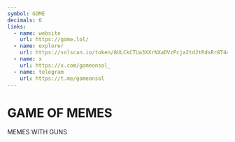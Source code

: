 ```yaml
---
symbol: GOME
decimals: 6
links:
  - name: website
    url: https://gome.lol/
  - name: explorer
    url: https://solscan.io/token/8ULCkCTUa3XXrNXaDVzPcja2tdJtRdxRr8T4eZjVKqk
  - name: x
    url: https://x.com/gomeonsol_
  - name: telegram
    url: https://t.me/gomeonsol
---
```


# GAME OF MEMES

MEMES WITH GUNS
